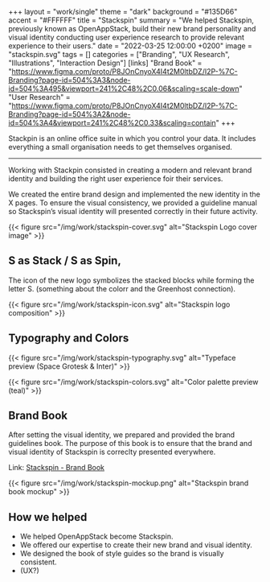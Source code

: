 +++
layout = "work/single"
theme = "dark"
background = "#135D66"
accent = "#FFFFFF"
title = "Stackspin"
summary = "We helped Stackspin, previously known as OpenAppStack, build their new brand personality and visual identity conducting user experience research to provide relevant experience to their users."
date = "2022-03-25 12:00:00 +0200"
image = "stackspin.svg"
tags = []
categories = ["Branding", "UX Research", "Illustrations", "Interaction Design"]
[links]
    "Brand Book" = "https://www.figma.com/proto/P8JOnCnyoX4I4t2M0ltbDZ/I2P-%7C-Branding?page-id=504%3A3&node-id=504%3A495&viewport=241%2C48%2C0.06&scaling=scale-down"
    "User Research" = "https://www.figma.com/proto/P8JOnCnyoX4I4t2M0ltbDZ/I2P-%7C-Branding?page-id=504%3A2&node-id=504%3A4&viewport=241%2C48%2C0.33&scaling=contain"
+++

Stackpin is an online office suite in which you control your data. It includes everything a small organisation needs to get themselves organised.

---

Working with Stackpin consisted in creating a modern and relevant brand identity and building the right user experience foir their services.

We created the entire brand design and implemented the new identity in the X pages. To ensure the visual consistency, we provided a guideline manual so Stackspin’s visual identity will presented correctly in their future activity.

{{< figure src="/img/work/stackspin-cover.svg" alt="Stackspin Logo cover image" >}}

## S as Stack / S as Spin,

The icon of the new logo symbolizes the stacked blocks while forming the letter S. (something about the colorr and the Greenhost connection).

{{< figure src="/img/work/stackspin-icon.svg" alt="Stackspin logo composition" >}}

## Typography and Colors

{{< figure src="/img/work/stackspin-typography.svg" alt="Typeface preview (Space Grotesk & Inter)" >}}

{{< figure src="/img/work/stackspin-colors.svg" alt="Color palette preview (teal)" >}}

## Brand Book

After setting the visual identity, we prepared and provided the brand guidelines book. The purpose of this book is to ensure that the brand and visual identity of Stackspin is correclty presented everywhere. 

Link: [Stackspin - Brand Book](https://www.figma.com/proto/upxHYnkoc9x4bKSXlCvsdv/Branding?page-id=77%3A62&node-id=81%3A100&viewport=241%2C48%2C0.19&scaling=contain)

{{< figure src="/img/work/stackspin-mockup.png" alt="Stackspin brand book mockup" >}}

## How we helped

- We helped OpenAppStack become Stackspin.
- We offered our expertise to create their new brand and visual identity.
- We designed the book of style guides so the brand is visually consistent.
- (UX?)